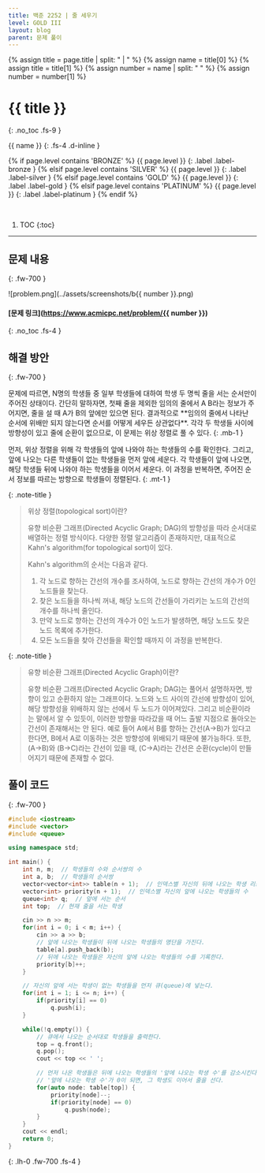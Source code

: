 ```yaml
---
title: 백준 2252 | 줄 세우기
level: GOLD III
layout: blog
parent: 문제 풀이
---
```

{% assign title = page.title | split: " | " %}
{% assign name = title[0] %}
{% assign title = title[1] %}
{% assign number = name | split: " " %}
{% assign number = number[1] %}

# **{{ title }}**
{: .no_toc .fs-9 }

{{ name }}
{: .fs-4 .d-inline }

{% if page.level contains 'BRONZE' %}
{{ page.level }}
{: .label .label-bronze }
{% elsif page.level contains 'SILVER' %}
{{ page.level }}
{: .label .label-silver }
{% elsif page.level contains 'GOLD' %}
{{ page.level }}
{: .label .label-gold }
{% elsif page.level contains 'PLATINUM' %}
{{ page.level }}
{: .label .label-platinum }
{% endif %}

<br/>

1. TOC
{:toc}

---

## 문제 내용
{: .fw-700 }

![problem.png](../assets/screenshots/b{{ number }}.png)

#### [문제 링크](https://www.acmicpc.net/problem/{{ number }})
{: .no_toc .fs-4 }

## 해결 방안
{: .fw-700 }

<div class="code-example" markdown="1">
문제에 따르면, N명의 학생들 중 일부 학생들에 대하여 학생 두 명씩 줄을 서는 순서만이 주어진 상태이다.
간단히 말하자면, 첫째 줄을 제외한 임의의 줄에서 A B라는 정보가 주어지면, 줄을 설 때 A가 B의 앞에만 있으면 된다.
결과적으로 **임의의 줄에서 나타난 순서에 위배만 되지 않는다면 순서를 어떻게 세우든 상관없다**.
각각 두 학생들 사이에 방향성이 있고 줄에 순환이 없으므로, 이 문제는 위상 정렬로 풀 수 있다.
{: .mb-1 }

먼저, 위상 정렬을 위해 각 학생들의 앞에 나와야 하는 학생들의 수를 확인한다.
그리고, 앞에 나오는 다른 학생들이 없는 학생들을 먼저 앞에 세운다.
각 학생들이 앞에 나오면, 해당 학생들 뒤에 나와야 하는 학생들을 이어서 세운다.
이 과정을 반복하면, 주어진 순서 정보를 따르는 방향으로 학생들이 정렬된다.
{: .mt-1 }

{: .note-title }
> 위상 정렬(topological sort)이란?
>
> 유향 비순환 그래프(Directed Acyclic Graph; DAG)의 방향성을 따라 순서대로 배열하는 정렬 방식이다.
> 다양한 정렬 알고리즘이 존재하지만, 대표적으로 Kahn's algorithm(for topological sort)이 있다.
>
> Kahn's algorithm의 순서는 다음과 같다.
> 1. 각 노드로 향하는 간선의 개수를 조사하여, 노드로 향하는 간선의 개수가 0인 노드들을 찾는다.
> 2. 찾은 노드들을 하나씩 꺼내, 해당 노드의 간선들이 가리키는 노드의 간선의 개수를 하나씩 줄인다.
> 3. 만약 노드로 향하는 간선의 개수가 0인 노드가 발생하면, 해당 노드도 찾은 노드 목록에 추가한다.
> 4. 모든 노드들을 찾아 간선들을 확인할 때까지 이 과정을 반복한다.

{: .note-title }
> 유향 비순환 그래프(Directed Acyclic Graph)이란?
>
> 유향 비순환 그래프(Directed Acyclic Graph; DAG)는 풀어서 설명하자면, 방향이 있고 순환하지 않는 그래프이다.
> 노드와 노드 사이의 간선에 방향성이 있어, 해당 방향성을 위배하지 않는 선에서 두 노드가 이어져있다.
> 그리고 비순환이라는 말에서 알 수 있듯이, 이러한 방향을 따라갔을 때 어느 출발 지점으로 돌아오는 간선이 존재해서는 안 된다.
> 예로 들어 A에서 B를 향하는 간선(A→B)가 있다고 한다면, B에서 A로 이동하는 것은 방향성에 위배되기 때문에 불가능하다.
> 또한, (A→B)와 (B→C)라는 간선이 있을 때, (C→A)라는 간선은 순환(cycle)이 만들어지기 때문에 존재할 수 없다.
</div>

## 풀이 코드
{: .fw-700 }

```cpp
#include <iostream>
#include <vector>
#include <queue>

using namespace std;

int main() {
    int n, m;  // 학생들의 수와 순서쌍의 수
    int a, b;  // 학생들의 순서쌍
    vector<vector<int>> table(n + 1);  // 인덱스별 자신의 뒤에 나오는 학생 리스트
    vector<int> priority(n + 1);  // 인덱스별 자신의 앞에 나오는 학생들의 수
    queue<int> q;  // 앞에 서는 순서
    int top;  // 현재 줄을 서는 학생

    cin >> n >> m;
    for(int i = 0; i < m; i++) {
        cin >> a >> b;
        // 앞에 나오는 학생들이 뒤에 나오는 학생들의 명단을 가진다.
        table[a].push_back(b);
        // 뒤에 나오는 학생들은 자신의 앞에 나오는 학생들의 수를 기록한다.
        priority[b]++;
    }

    // 자신의 앞에 서는 학생이 없는 학생들을 먼저 큐(queue)에 넣는다.
    for(int i = 1; i <= n; i++) {
        if(priority[i] == 0)
            q.push(i);
    }

    while(!q.empty()) {
        // 큐에서 나오는 순서대로 학생들을 출력한다.
        top = q.front();
        q.pop();
        cout << top << ' ';

        // 먼저 나온 학생들은 뒤에 나오는 학생들의 '앞에 나오는 학생 수'를 감소시킨다.
        // '앞에 나오는 학생 수'가 0이 되면, 그 학생도 이어서 줄을 선다.
        for(auto node: table[top]) {
            priority[node]--;
            if(priority[node] == 0)
                q.push(node);
        }
    }
    cout << endl;
    return 0;
}
```
{: .lh-0 .fw-700 .fs-4 }